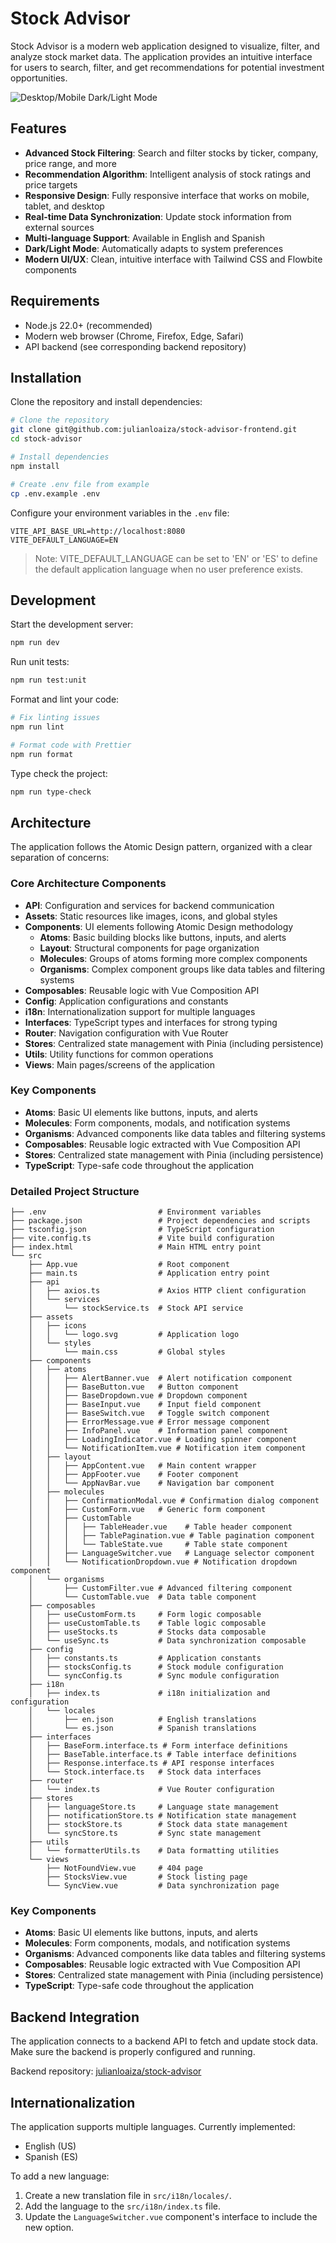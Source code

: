 # Stock Advisor

Stock Advisor is a modern web application designed to visualize, filter, and analyze stock market data. The application provides an intuitive interface for users to search, filter, and get recommendations for potential investment opportunities.

![Desktop/Mobile Dark/Light Mode](src/assets/captures/capture.png)

## Features

- **Advanced Stock Filtering**: Search and filter stocks by ticker, company, price range, and more
- **Recommendation Algorithm**: Intelligent analysis of stock ratings and price targets
- **Responsive Design**: Fully responsive interface that works on mobile, tablet, and desktop
- **Real-time Data Synchronization**: Update stock information from external sources
- **Multi-language Support**: Available in English and Spanish
- **Dark/Light Mode**: Automatically adapts to system preferences
- **Modern UI/UX**: Clean, intuitive interface with Tailwind CSS and Flowbite components

## Requirements

- Node.js 22.0+ (recommended)
- Modern web browser (Chrome, Firefox, Edge, Safari)
- API backend (see corresponding backend repository)

## Installation

Clone the repository and install dependencies:

```bash
# Clone the repository
git clone git@github.com:julianloaiza/stock-advisor-frontend.git
cd stock-advisor

# Install dependencies
npm install

# Create .env file from example
cp .env.example .env
```

Configure your environment variables in the `.env` file:

```
VITE_API_BASE_URL=http://localhost:8080
VITE_DEFAULT_LANGUAGE=EN
```

> Note: VITE_DEFAULT_LANGUAGE can be set to 'EN' or 'ES' to define the default application language when no user preference exists.

## Development

Start the development server:

```bash
npm run dev
```

Run unit tests:

```bash
npm run test:unit
```

Format and lint your code:

```bash
# Fix linting issues
npm run lint

# Format code with Prettier
npm run format
```

Type check the project:

```bash
npm run type-check
```

## Architecture

The application follows the Atomic Design pattern, organized with a clear separation of concerns:

### Core Architecture Components

- **API**: Configuration and services for backend communication
- **Assets**: Static resources like images, icons, and global styles
- **Components**: UI elements following Atomic Design methodology
  - **Atoms**: Basic building blocks like buttons, inputs, and alerts
  - **Layout**: Structural components for page organization
  - **Molecules**: Groups of atoms forming more complex components
  - **Organisms**: Complex component groups like data tables and filtering systems
- **Composables**: Reusable logic with Vue Composition API
- **Config**: Application configurations and constants
- **i18n**: Internationalization support for multiple languages
- **Interfaces**: TypeScript types and interfaces for strong typing
- **Router**: Navigation configuration with Vue Router
- **Stores**: Centralized state management with Pinia (including persistence)
- **Utils**: Utility functions for common operations
- **Views**: Main pages/screens of the application

### Key Components

- **Atoms**: Basic UI elements like buttons, inputs, and alerts
- **Molecules**: Form components, modals, and notification systems
- **Organisms**: Advanced components like data tables and filtering systems
- **Composables**: Reusable logic extracted with Vue Composition API
- **Stores**: Centralized state management with Pinia (including persistence)
- **TypeScript**: Type-safe code throughout the application

### Detailed Project Structure

```
├── .env                         # Environment variables
├── package.json                 # Project dependencies and scripts
├── tsconfig.json                # TypeScript configuration
├── vite.config.ts               # Vite build configuration
├── index.html                   # Main HTML entry point
└── src
    ├── App.vue                  # Root component
    ├── main.ts                  # Application entry point
    ├── api
    │   ├── axios.ts             # Axios HTTP client configuration
    │   └── services
    │       └── stockService.ts  # Stock API service
    ├── assets
    │   ├── icons
    │   │   └── logo.svg         # Application logo
    │   └── styles
    │       └── main.css         # Global styles
    ├── components
    │   ├── atoms
    │   │   ├── AlertBanner.vue  # Alert notification component
    │   │   ├── BaseButton.vue   # Button component
    │   │   ├── BaseDropdown.vue # Dropdown component
    │   │   ├── BaseInput.vue    # Input field component
    │   │   ├── BaseSwitch.vue   # Toggle switch component
    │   │   ├── ErrorMessage.vue # Error message component
    │   │   ├── InfoPanel.vue    # Information panel component
    │   │   ├── LoadingIndicator.vue # Loading spinner component
    │   │   └── NotificationItem.vue # Notification item component
    │   ├── layout
    │   │   ├── AppContent.vue   # Main content wrapper
    │   │   ├── AppFooter.vue    # Footer component
    │   │   └── AppNavBar.vue    # Navigation bar component
    │   ├── molecules
    │   │   ├── ConfirmationModal.vue # Confirmation dialog component
    │   │   ├── CustomForm.vue   # Generic form component
    │   │   ├── CustomTable
    │   │   │   ├── TableHeader.vue    # Table header component
    │   │   │   ├── TablePagination.vue # Table pagination component
    │   │   │   └── TableState.vue     # Table state component
    │   │   ├── LanguageSwitcher.vue   # Language selector component
    │   │   └── NotificationDropdown.vue # Notification dropdown component
    │   └── organisms
    │       ├── CustomFilter.vue # Advanced filtering component
    │       └── CustomTable.vue  # Data table component
    ├── composables
    │   ├── useCustomForm.ts     # Form logic composable
    │   ├── useCustomTable.ts    # Table logic composable
    │   ├── useStocks.ts         # Stocks data composable
    │   └── useSync.ts           # Data synchronization composable
    ├── config
    │   ├── constants.ts         # Application constants
    │   ├── stocksConfig.ts      # Stock module configuration
    │   └── syncConfig.ts        # Sync module configuration
    ├── i18n
    │   ├── index.ts             # i18n initialization and configuration
    │   └── locales
    │       ├── en.json          # English translations
    │       └── es.json          # Spanish translations
    ├── interfaces
    │   ├── BaseForm.interface.ts # Form interface definitions
    │   ├── BaseTable.interface.ts # Table interface definitions
    │   ├── Response.interface.ts # API response interfaces
    │   └── Stock.interface.ts   # Stock data interfaces
    ├── router
    │   └── index.ts             # Vue Router configuration
    ├── stores
    │   ├── languageStore.ts     # Language state management
    │   ├── notificationStore.ts # Notification state management
    │   ├── stockStore.ts        # Stock data state management
    │   └── syncStore.ts         # Sync state management
    ├── utils
    │   └── formatterUtils.ts    # Data formatting utilities
    └── views
        ├── NotFoundView.vue     # 404 page
        ├── StocksView.vue       # Stock listing page
        └── SyncView.vue         # Data synchronization page
```

### Key Components

- **Atoms**: Basic UI elements like buttons, inputs, and alerts
- **Molecules**: Form components, modals, and notification systems
- **Organisms**: Advanced components like data tables and filtering systems
- **Composables**: Reusable logic extracted with Vue Composition API
- **Stores**: Centralized state management with Pinia (including persistence)
- **TypeScript**: Type-safe code throughout the application

## Backend Integration

The application connects to a backend API to fetch and update stock data. Make sure the backend is properly configured and running.

Backend repository: [julianloaiza/stock-advisor](https://github.com/julianloaiza/stock-advisor)

## Internationalization

The application supports multiple languages. Currently implemented:

- English (US)
- Spanish (ES)

To add a new language:

1. Create a new translation file in `src/i18n/locales/`.
2. Add the language to the `src/i18n/index.ts` file.
3. Update the `LanguageSwitcher.vue` component's interface to include the new option.

